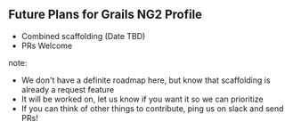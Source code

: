 ## Future Plans for Grails NG2 Profile

- Combined scaffolding (Date TBD)
- PRs Welcome

note:
- We don't have a definite roadmap here, but know that scaffolding is already a request feature
- It will be worked on, let us know if you want it so we can prioritize
- If you can think of other things to contribute, ping us on slack and send PRs!